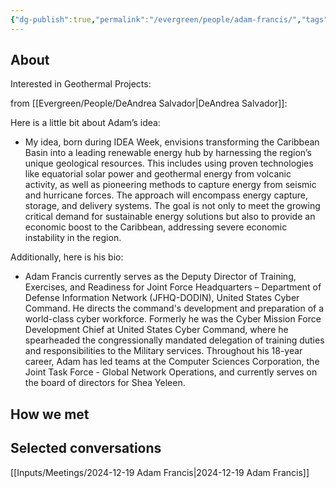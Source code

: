 ```yaml
---
{"dg-publish":true,"permalink":"/evergreen/people/adam-francis/","tags":["people","work/proto_ventures","geo_eco","potential_fellow"]}
---
```


## About
Interested in Geothermal Projects:

from [[Evergreen/People/DeAndrea Salvador\|DeAndrea Salvador]]:

Here is a little bit about Adam’s idea: 

- My idea, born during IDEA Week, envisions transforming the Caribbean Basin into a leading renewable energy hub by harnessing the region’s unique geological resources. This includes using proven technologies like equatorial solar power and geothermal energy from volcanic activity, as well as pioneering methods to capture energy from seismic and hurricane forces. The approach will encompass energy capture, storage, and delivery systems. The goal is not only to meet the growing critical demand for sustainable energy solutions but also to provide an economic boost to the Caribbean, addressing severe economic instability in the region.

Additionally, here is his bio:

- Adam Francis currently serves as the Deputy Director of Training, Exercises, and Readiness for Joint Force Headquarters – Department of Defense Information Network (JFHQ-DODIN), United States Cyber Command. He directs the command's development and preparation of a world-class cyber workforce. Formerly he was the Cyber Mission Force Development Chief at United States Cyber Command, where he spearheaded the congressionally mandated delegation of training duties and responsibilities to the Military services. Throughout his 18-year career, Adam has led teams at the Computer Sciences Corporation, the Joint Task Force - Global Network Operations, and currently serves on the board of directors for Shea Yeleen.

## How we met


## Selected conversations
[[Inputs/Meetings/2024-12-19 Adam Francis\|2024-12-19 Adam Francis]]